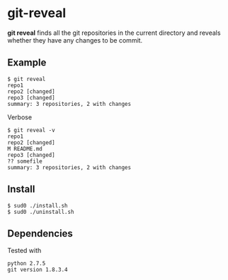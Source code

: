 # git-reveal

**git reveal** finds all the git repositories in the current directory and reveals whether they have any changes to be commit.

## Example

	$ git reveal
	repo1
	repo2 [changed]
	repo3 [changed]
	summary: 3 repositories, 2 with changes
		
Verbose
	
	$ git reveal -v
	repo1
	repo2 [changed]
	M README.md
	repo3 [changed]
	?? somefile
	summary: 3 repositories, 2 with changes
	
## Install

	$ sud0 ./install.sh
	$ sud0 ./uninstall.sh

## Dependencies
Tested with

	python 2.7.5
	git version 1.8.3.4
